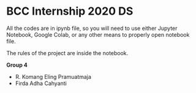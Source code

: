 # BCC Internship 2020 DS

All the codes are in ipynb file, so you will need to use either Jupyter Notebook, Google Colab, or any other means to properly open notebook file.

The rules of the project are inside the notebook.

**Group 4**
- R. Komang Eling Pramuatmaja
- Firda Adha Cahyanti